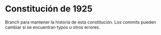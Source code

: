 # Constitución de 1925

Branch para mantener la historia de esta constitución.
Los commits pueden cambiar si se encuentran typos u otros errores.
